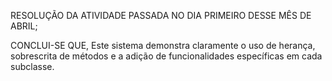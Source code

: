 RESOLUÇÃO DA ATIVIDADE PASSADA NO DIA PRIMEIRO DESSE MÊS DE ABRIL;

CONCLUI-SE QUE, Este sistema demonstra claramente o uso de herança,
sobrescrita de métodos e a adição de funcionalidades específicas em cada subclasse.
